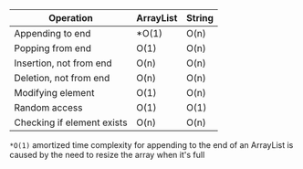 | Operation                  | ArrayList | String |
|----------------------------|-----------|--------|
| Appending to end           | *O(1)     | O(n)   |
| Popping from end           | O(1)      | O(n)   |
| Insertion, not from end    | O(n)      | O(n)   |
| Deletion, not from end     | O(n)      | O(n)   |
| Modifying element          | O(1)      | O(n)   |
| Random access              | O(1)      | O(1)   |
| Checking if element exists | O(n)      | O(n)   |

`*O(1)` amortized time complexity for appending to the end of an ArrayList is caused by the need to resize the array
when it's full
